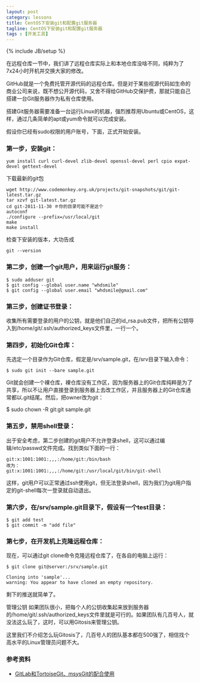 ```yaml
---
layout: post
category: lessons
title: CentOS下安装git和配置git服务器
tagline: CentOS下安装git和配置git服务器
tags : [开发工具]
---
```

{% include JB/setup %}

在远程仓库一节中，我们讲了远程仓库实际上和本地仓库没啥不同，纯粹为了7x24小时开机并交换大家的修改。

GitHub就是一个免费托管开源代码的远程仓库。但是对于某些视源代码如生命的商业公司来说，既不想公开源代码，又舍不得给GitHub交保护费，那就只能自己搭建一台Git服务器作为私有仓库使用。

搭建Git服务器需要准备一台运行Linux的机器，强烈推荐用Ubuntu或CentOS，这样，通过几条简单的apt或yum命令就可以完成安装。

假设你已经有sudo权限的用户账号，下面，正式开始安装。

### 第一步，安装git： ###

	yum install curl curl-devel zlib-devel openssl-devel perl cpio expat-devel gettext-devel

下载最新的git包

	wget http://www.codemonkey.org.uk/projects/git-snapshots/git/git-latest.tar.gz
	tar xzvf git-latest.tar.gz
	cd git-2011-11-30 ＃你的目录可能不是这个
	autoconf
	./configure --prefix=/usr/local/git
	make
	make install

检查下安装的版本，大功告成

	git --version

### 第二步，创建一个git用户，用来运行git服务： ###

	$ sudo adduser git
	$ git config --global user.name "whdsmile"
	$ git config --global user.email "whdsmile@gmail.com"

### 第三步，创建证书登录： ###

收集所有需要登录的用户的公钥，就是他们自己的id_rsa.pub文件，把所有公钥导入到/home/git/.ssh/authorized_keys文件里，一行一个。

### 第四步，初始化Git仓库： ###

先选定一个目录作为Git仓库，假定是/srv/sample.git，在/srv目录下输入命令：

	$ sudo git init --bare sample.git

Git就会创建一个裸仓库，裸仓库没有工作区，因为服务器上的Git仓库纯粹是为了共享，所以不让用户直接登录到服务器上去改工作区，并且服务器上的Git仓库通常都以.git结尾。然后，把owner改为git：

$ sudo chown -R git:git sample.git

### 第五步，禁用shell登录： ###

出于安全考虑，第二步创建的git用户不允许登录shell，这可以通过编辑/etc/passwd文件完成。找到类似下面的一行：

	git:x:1001:1001:,,,:/home/git:/bin/bash
	改为：
	git:x:1001:1001:,,,:/home/git:/usr/local/git/bin/git-shell
这样，git用户可以正常通过ssh使用git，但无法登录shell，因为我们为git用户指定的git-shell每次一登录就自动退出。

### 第六步，在/srv/sample.git目录下，假设有一个test目录： ###

	$ git add test
	$ git commit -m "add file"

### 第七步，在开发机上克隆远程仓库： ###

现在，可以通过git clone命令克隆远程仓库了，在各自的电脑上运行：

	$ git clone git@server:/srv/sample.git

	Cloning into 'sample'...
	warning: You appear to have cloned an empty repository.
剩下的推送就简单了。

管理公钥
如果团队很小，把每个人的公钥收集起来放到服务器的/home/git/.ssh/authorized_keys文件里就是可行的。如果团队有几百号人，就没法这么玩了，这时，可以用Gitosis来管理公钥。

这里我们不介绍怎么玩Gitosis了，几百号人的团队基本都在500强了，相信找个高水平的Linux管理员问题不大。

### 参考资料 ###

- [GitLab和TortoiseGit、msysGit的配合使用](http://www.peigong.net/lessons/2014/02/22/TortoiseGit-andl-msysGit-for-gitlab/)